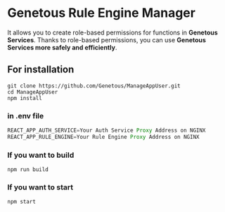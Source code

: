 # Genetous Rule Engine Manager

It allows you to create role-based permissions for functions in **Genetous Services**. Thanks to role-based permissions, you can use **Genetous Services more safely and efficiently**.

## For installation

```console
git clone https://github.com/Genetous/ManageAppUser.git
cd ManageAppUser
npm install
```
### in .env file
```js
REACT_APP_AUTH_SERVICE=Your Auth Service Proxy Address on NGINX
REACT_APP_RULE_ENGINE=Your Rule Engine Proxy Address on NGINX
```

### If you want to build
```console
npm run build
```

### If you want to start
```console
npm start
```